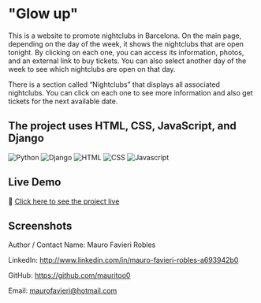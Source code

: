 # "Glow up"
This is a website to promote nightclubs in Barcelona. On the main page, depending on the day of the week, it shows the nightclubs that are open tonight. By clicking on each one, you can access its information, photos, and an external link to buy tickets. You can also select another day of the week to see which nightclubs are open on that day.

There is a section called “Nightclubs” that displays all associated nightclubs. You can click on each one to see more information and also get tickets for the next available date.

## The project uses HTML, CSS, JavaScript, and Django

![Python](https://img.shields.io/badge/Python-3776AB?style=for-the-badge&logo=python&logoColor=white)
![Django](https://img.shields.io/badge/Django-092E20?style=for-the-badge&logo=django&logoColor=white)
![HTML](https://img.shields.io/badge/HTML5-E34F26?style=for-the-badge&logo=html5&logoColor=white)
![CSS](https://img.shields.io/badge/CSS3-1572B6?style=for-the-badge&logo=css3&logoColor=white)
![Javascript](https://img.shields.io/badge/JavaScript-F7DF1E?style=for-the-badge&logo=javascript&logoColor=black)

## Live Demo
🔗 <a href="maurofavieri.pythonanywhere.com">Click here to see the project live</a>

## Screenshots


Author / Contact
Name: Mauro Favieri Robles

LinkedIn: http://www.linkedin.com/in/mauro-favieri-robles-a693942b0

GitHub: https://github.com/mauritoo0

Email: maurofavieri@hotmail.com
